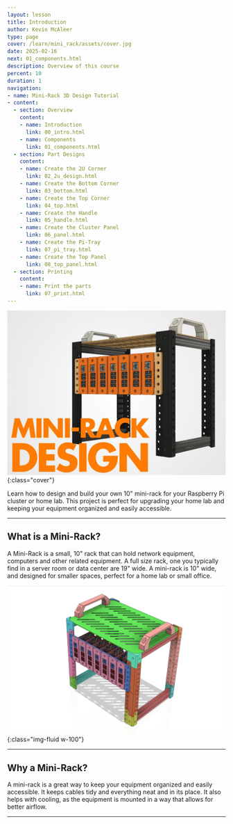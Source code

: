 ```yaml
---
layout: lesson
title: Introduction
author: Kevin McAleer
type: page
cover: /learn/mini_rack/assets/cover.jpg
date: 2025-02-16
next: 01_components.html
description: Overview of this course
percent: 10
duration: 1
navigation:
- name: Mini-Rack 3D Design Tutorial
- content:
  - section: Overview
    content:
    - name: Introduction
      link: 00_intro.html
    - name: Components
      link: 01_components.html
  - section: Part Designs
    content:
    - name: Create the 2U Corner
      link: 02_2u_design.html
    - name: Create the Bottom Corner
      link: 03_bottom.html
    - name: Create the Top Corner
      link: 04_top.html
    - name: Create the Handle
      link: 05_handle.html
    - name: Create the Cluster Panel
      link: 06_panel.html
    - name: Create the Pi-Tray
      link: 07_pi_tray.html
    - name: Create the Top Panel
      link: 08_top_panel.html
  - section: Printing
    content:
    - name: Print the parts
      link: 07_print.html
---
```



![Mini-Rack](assets/cover.jpg){:class="cover"}

Learn how to design and build your own 10" mini-rack for your Raspberry Pi cluster or home lab. This project is perfect for upgrading your home lab and keeping your equipment organized and easily accessible.

---

## What is a Mini-Rack?

A Mini-Rack is a small, 10" rack that can hold network equipment, computers and other related equipment. A full size rack, one you typically find in a server room or data center are 19" wide. A mini-rack is 10" wide, and designed for smaller spaces, perfect for a home lab or small office.

![Mini-Rack](assets/minirack.png){:class="img-fluid w-100"}

---

## Why a Mini-Rack?

A mini-rack is a great way to keep your equipment organized and easily accessible. It keeps cables tidy and everything neat and in its place. It also helps with cooling, as the equipment is mounted in a way that allows for better airflow.

---
